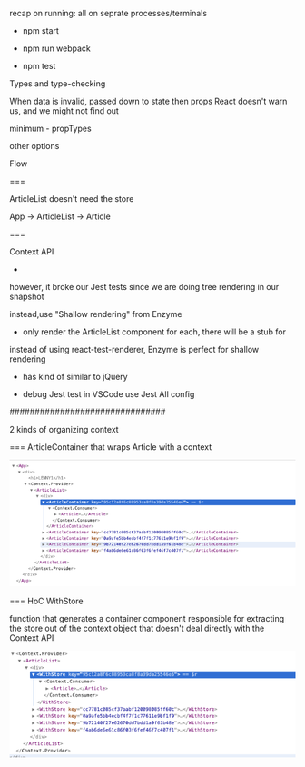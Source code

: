 recap on running:
all on seprate processes/terminals

- npm start

- npm run webpack

- npm test

Types and type-checking

When data is invalid, passed down to state then props
React doesn't warn us, and we might not find out

minimum - propTypes

other options

Flow

===

ArticleList doesn't need the store

App -> ArticleList -> Article


===

Context API 

- <StoreContext>

however, it broke our Jest tests
since we are doing tree rendering in our snapshot

instead,use "Shallow rendering" from Enzyme
- only render the ArticleList component
for each, there will be a stub for <Article />

instead of using react-test-renderer,
Enzyme is perfect for shallow rendering
- has kind of similar to jQuery 

* debug Jest test in VSCode
use Jest All config

###############################

2 kinds of organizing context

=== ArticleContainer that wraps Article with a context

![](screens/2019-04-12-11-56-44.png)

=== HoC WithStore

function that generates a container component
responsible for extracting the store out of the context object
that doesn't deal directly with the Context API

![](screens/2019-04-12-11-58-10.png)